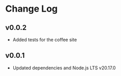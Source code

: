 # Change Log


## v0.0.2

- Added tests for the coffee site

## v0.0.1

- Updated dependencies and Node.js LTS v20.17.0